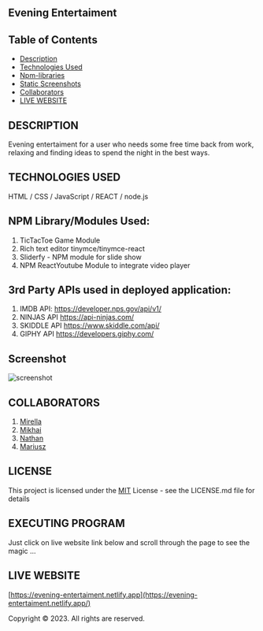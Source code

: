 ##    **Evening Entertaiment**  


## Table of Contents

- [Description](#description)
- [Technologies Used](#technologies-used)
- [Npm-libraries](#npm-librarymodules-used)
- [Static Screenshots](#screenshot)
- [Collaborators](#collaborators)
- [LIVE WEBSITE](#live-website)

## DESCRIPTION

Evening entertaiment for a user who needs some free time back from work, relaxing and finding ideas to spend the night in the best ways.


## TECHNOLOGIES USED

HTML / CSS / JavaScript / REACT / node.js

## NPM Library/Modules Used:

1. TicTacToe Game Module
2. Rich text editor tinymce/tinymce-react
3. Sliderfy - NPM module for slide show
4. NPM ReactYoutube Module to integrate video player

## 3rd Party APIs used in deployed application:

1. IMDB API: https://developer.nps.gov/api/v1/
2. NINJAS API https://api-ninjas.com/
3. SKIDDLE API https://www.skiddle.com/api/
4. GIPHY API https://developers.giphy.com/


## Screenshot

![screenshot](images/screenshot.png)


## COLLABORATORS

1. [Mirella](https://github.com/MIRY84)
2. [Mikhai](https://github.com/mihacuo/)
3. [Nathan](https://github.com/NatCro)
4. [Mariusz](https://github.com/MariuszWiacek)

## LICENSE

This project is licensed under the [MIT](https://choosealicense.com/licenses/mit/) License - see the LICENSE.md file for details

## EXECUTING PROGRAM

Just click on live website link below and scroll through the page to see the magic ...

## LIVE WEBSITE
[https://evening-entertaiment.netlify.app](https://evening-entertaiment.netlify.app/)


Copyright © 2023. All rights are reserved.
